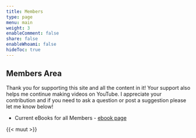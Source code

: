 ```yaml
---
title: Members
type: page
menu: main
weight: 3
enableComment: false 
share: false
enableWhoami: false
hideToc: true
---
```

## Members Area

Thank you for supporting this site and all the content in it! Your support also helps me continue making videos on YouTube. I appreciate your contribution and if you need to ask a question or post a suggestion please let me know below!

- Current eBooks for all Members - [ebook page](/members/ebooks)

{{< muut >}}